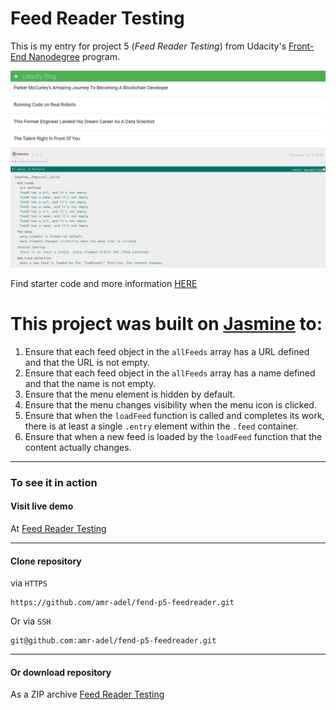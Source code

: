 # Feed Reader Testing

This is my entry for project 5 (*Feed Reader Testing*) from Udacity's  [Front-End Nanodegree](https://www.udacity.com/course/front-end-web-developer-nanodegree--nd001) program.

[![Feed Reader Testing](demo.png "Feed Reader Testing")](https://amr-adel.github.io/fend-p5-feedreader/)

Find starter code and more information [HERE
](https://github.com/udacity/frontend-nanodegree-feedreader)


# This project was built on [Jasmine](https://jasmine.github.io/) to:

1. Ensure that each feed object in the `allFeeds` array has a URL defined and that the URL is not empty.
2. Ensure that each feed object in the `allFeeds` array has a name defined and that the name is not empty.
3. Ensure that the menu element is hidden by default.
4. Ensure that the menu changes visibility when the menu icon is clicked.
5. Ensure that when the `loadFeed` function is called and completes its work, there is at least a single `.entry` element within the `.feed` container.
6. Ensure that when a new feed is loaded by the `loadFeed` function that the content actually changes.

---

### To see it in action
#### Visit live demo
At [Feed Reader Testing](https://amr-adel.github.io/fend-p5-feedreader/)

---
#### Clone repository
via `HTTPS` 
```
https://github.com/amr-adel/fend-p5-feedreader.git
```
Or via `SSH` 
```
git@github.com:amr-adel/fend-p5-feedreader.git
```

---
#### Or download repository
As a ZIP archive [Feed Reader Testing](https://github.com/amr-adel/fend-p5-feedreader/archive/master.zip)
